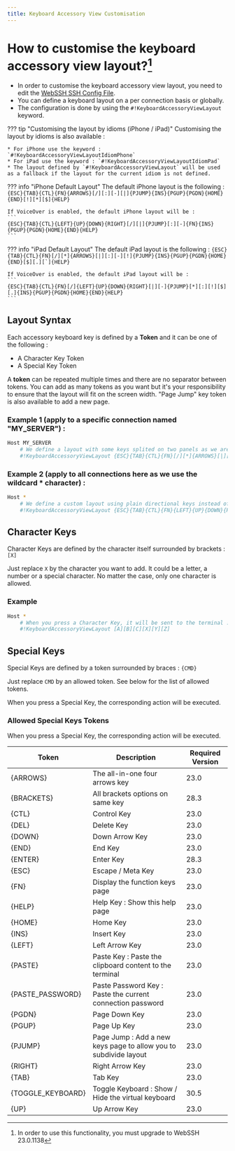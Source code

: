 ```yaml
---
title: Keyboard Accessory View Customisation
---
```


# How to customise the keyboard accessory view layout?[^1]

* In order to customise the keyboard accessory view layout, you need to edit the [WebSSH SSH Config File](/documentation/help/SSH/ssh-config-file/). 
* You can define a keyboard layout on a per connection basis or globally. 
* The configuration is done by using the `#!KeyboardAccessoryViewLayout` keyword.

??? tip "Customising the layout by idioms (iPhone / iPad)"
    Customising the layout by idioms is also available :
    
    * For iPhone use the keyword : `#!KeyboardAccessoryViewLayoutIdiomPhone`
    * For iPad use the keyword : `#!KeyboardAccessoryViewLayoutIdiomPad`
    * The layout defined by `#!KeyboardAccessoryViewLayout` will be used as a fallback if the layout for the current idiom is not defined.

??? info "iPhone Default Layout"
    The default iPhone layout is the following :
    ```
    {ESC}{TAB}{CTL}{FN}{ARROWS}[/][:][-][|]{PJUMP}{INS}{PGUP}{PGDN}{HOME}{END}[!][*][$]{HELP}
    ```

    If VoiceOver is enabled, the default iPhone layout will be :
    ```
    {ESC}{TAB}{CTL}{LEFT}{UP}{DOWN}{RIGHT}[/][|]{PJUMP}[:][-]{FN}{INS}{PGUP}{PGDN}{HOME}{END}{HELP}
    ```

??? info "iPad Default Layout"
    The default iPad layout is the following :
    ```
    {ESC}{TAB}{CTL}{FN}[/][*]{ARROWS}[|][:][-][!]{PJUMP}{INS}{PGUP}{PGDN}{HOME}{END}[$][.][`]{HELP}
    ```

    If VoiceOver is enabled, the default iPad layout will be :
    ```
    {ESC}{TAB}{CTL}{FN}[/]{LEFT}{UP}{DOWN}{RIGHT}[|][-]{PJUMP}[*][:][!][$][.]{INS}{PGUP}{PGDN}{HOME}{END}{HELP}
    ```

## Layout Syntax
Each accessory keyboard key is defined by a **Token** and it can be one of the following :

* A Character Key Token
* A Special Key Token

A **token** can be repeated multiple times and there are no separator between tokens. You can add as many tokens as you want but it's your responsibility to ensure that the layout will fit on the screen width. "Page Jump" key token is also available to add a new page.

### Example 1 (apply to a specific connection named "MY_SERVER") :
```bash
Host MY_SERVER
    # We define a layout with some keys splited on two panels as we are using the "Page Jump" key token : {PJUMP}
    #!KeyboardAccessoryViewLayout {ESC}{TAB}{CTL}{FN}[/][*]{ARROWS}[|][:][-][!]{PJUMP}{INS}{PGUP}{PGDN}{HOME}{END}[$][.]
```

### Example 2 (apply to all connections here as we use the wildcard * character) :
```bash
Host *
    # We define a custom layout using plain directional keys instead of the all-in-one {ARROWS} key token :
    #!KeyboardAccessoryViewLayout {ESC}{TAB}{CTL}{FN}{LEFT}{UP}{DOWN}{RIGHT}[/][*]
```

## Character Keys
Character Keys are defined by the character itself surrounded by brackets : `[X]`

Just replace `X` by the character you want to add. It could be a letter, a number or a special character. No matter the case, only one character is allowed.

### Example
```bash
Host *
    # When you press a Character Key, it will be sent to the terminal :
    #!KeyboardAccessoryViewLayout [A][B][C][X][Y][Z]
```

## Special Keys
Special Keys are defined by a token surrounded by braces : `{CMD}`

Just replace `CMD` by an allowed token. See below for the list of allowed tokens.

When you press a Special Key, the corresponding action will be executed.

### Allowed Special Keys Tokens

When you press a Special Key, the corresponding action will be executed.

| Token            | Description                                                      | Required Version |
|------------------|------------------------------------------------------------------|------------------|
| {ARROWS}         | The all-in-one four arrows key                                   | 23.0             |
| {BRACKETS}       | All brackets options on same key                                 | 28.3             |
| {CTL}            | Control Key                                                      | 23.0             |
| {DEL}            | Delete Key                                                       | 23.0             |
| {DOWN}           | Down Arrow Key                                                   | 23.0             |
| {END}            | End Key                                                          | 23.0             |
| {ENTER}          | Enter Key                                                        | 28.3             |
| {ESC}            | Escape / Meta Key                                                | 23.0             |
| {FN}             | Display the function keys page                                   | 23.0             |
| {HELP}           | Help Key : Show this help page                                   | 23.0             |
| {HOME}           | Home Key                                                         | 23.0             |
| {INS}            | Insert Key                                                       | 23.0             |
| {LEFT}           | Left Arrow Key                                                   | 23.0             |
| {PASTE}          | Paste Key : Paste the clipboard content to the terminal          | 23.0             |
| {PASTE_PASSWORD} | Paste Password Key : Paste the current connection password       | 23.0             |
| {PGDN}           | Page Down Key                                                    | 23.0             |
| {PGUP}           | Page Up Key                                                      | 23.0             |
| {PJUMP}          | Page Jump : Add a new keys page to allow you to subdivide layout | 23.0             |
| {RIGHT}          | Right Arrow Key                                                  | 23.0             |
| {TAB}            | Tab Key                                                          | 23.0             |
| {TOGGLE_KEYBOARD}| Toggle Keyboard : Show / Hide the virtual keyboard               | 30.5             |
| {UP}             | Up Arrow Key                                                     | 23.0             |

[^1]: In order to use this functionality, you must upgrade to WebSSH 23.0.1138